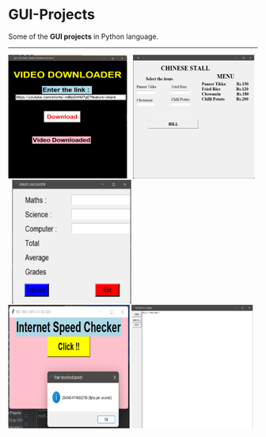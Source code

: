 # GUI-Projects
Some of the __GUI projects__ in Python language.

<hr>
<div>
<img src="Screenshot 2022-04-10 105554.png" alt="video downloader" width="240" height="250">  &nbsp;    <img src="Screenshot 2022-04-10 112237.png" alt="billing" width="245" height="250"></img>    &nbsp;    <img src="Screenshot 2022-04-10 112445.png" alt="grade calc" width="240" height="250"></img>   &nbsp;    <img src="Screenshot 2022-04-10 112725.png" alt="speed checker" width="245" height="250"></img> 
<img src="Screenshot 2022-04-10 113439.png" alt="text editor" width="245" height="250"></img>
</div>

